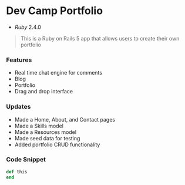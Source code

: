# Dev Camp Portfolio

* _Ruby_ 2.4.0

> This is a Ruby on Rails 5 app that allows users to create their own portfolio

### Features

- Real time chat engine for comments
- Blog
- Portfolio
- Drag and drop interface

### Updates

- Made a Home, About, and Contact pages
- Made a Skills model
- Made a Resources model
- Made seed data for testing
- Added portfolio CRUD functionality


### Code Snippet


```ruby
def this
end
```